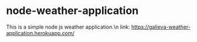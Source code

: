 # node-weather-application
This is a simple node js weather application.\n
link: https://galieva-weather-application.herokuapp.com/
